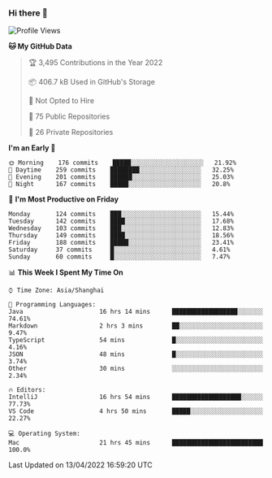 ### Hi there 👋

<!--
**qbosen/qbosen** is a ✨ _special_ ✨ repository because its `README.md` (this file) appears on your GitHub profile.

Here are some ideas to get you started:

- 🔭 I’m currently working on ...
- 🌱 I’m currently learning ...
- 👯 I’m looking to collaborate on ...
- 🤔 I’m looking for help with ...
- 💬 Ask me about ...
- 📫 How to reach me: ...
- 😄 Pronouns: ...
- ⚡ Fun fact: ...
-->

<!--START_SECTION:waka-->
![Profile Views](http://img.shields.io/badge/Profile%20Views-1-blue)

**🐱 My GitHub Data** 

> 🏆 3,495 Contributions in the Year 2022
 > 
> 📦 406.7 kB Used in GitHub's Storage 
 > 
> 🚫 Not Opted to Hire
 > 
> 📜 75 Public Repositories 
 > 
> 🔑 26 Private Repositories  
 > 
**I'm an Early 🐤** 

```text
🌞 Morning    176 commits    █████░░░░░░░░░░░░░░░░░░░░   21.92% 
🌆 Daytime    259 commits    ████████░░░░░░░░░░░░░░░░░   32.25% 
🌃 Evening    201 commits    ██████░░░░░░░░░░░░░░░░░░░   25.03% 
🌙 Night      167 commits    █████░░░░░░░░░░░░░░░░░░░░   20.8%

```
📅 **I'm Most Productive on Friday** 

```text
Monday       124 commits    ███░░░░░░░░░░░░░░░░░░░░░░   15.44% 
Tuesday      142 commits    ████░░░░░░░░░░░░░░░░░░░░░   17.68% 
Wednesday    103 commits    ███░░░░░░░░░░░░░░░░░░░░░░   12.83% 
Thursday     149 commits    ████░░░░░░░░░░░░░░░░░░░░░   18.56% 
Friday       188 commits    █████░░░░░░░░░░░░░░░░░░░░   23.41% 
Saturday     37 commits     █░░░░░░░░░░░░░░░░░░░░░░░░   4.61% 
Sunday       60 commits     █░░░░░░░░░░░░░░░░░░░░░░░░   7.47%

```


📊 **This Week I Spent My Time On** 

```text
⌚︎ Time Zone: Asia/Shanghai

💬 Programming Languages: 
Java                     16 hrs 14 mins      ██████████████████░░░░░░░   74.61% 
Markdown                 2 hrs 3 mins        ██░░░░░░░░░░░░░░░░░░░░░░░   9.47% 
TypeScript               54 mins             █░░░░░░░░░░░░░░░░░░░░░░░░   4.16% 
JSON                     48 mins             █░░░░░░░░░░░░░░░░░░░░░░░░   3.74% 
Other                    30 mins             ░░░░░░░░░░░░░░░░░░░░░░░░░   2.34%

🔥 Editors: 
IntelliJ                 16 hrs 54 mins      ███████████████████░░░░░░   77.73% 
VS Code                  4 hrs 50 mins       █████░░░░░░░░░░░░░░░░░░░░   22.27%

💻 Operating System: 
Mac                      21 hrs 45 mins      █████████████████████████   100.0%

```


 Last Updated on 13/04/2022 16:59:20 UTC
<!--END_SECTION:waka-->
